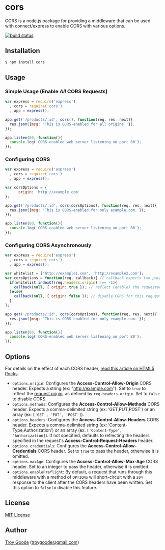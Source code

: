 # cors

CORS is a node.js package for providing a middleware that can be used
with connect/express to enable CORS with various options.

[![build status](https://secure.travis-ci.org/TroyGoode/node-cors.png)](http://travis-ci.org/TroyGoode/node-cors)

## Installation

```bash
$ npm install cors
```

## Usage

### Simple Usage (Enable *All* CORS Requests)

```javascript
var express = require('express')
  , cors = require('cors')
  , app = express();

app.get('/products/:id', cors(), function(req, res, next){
  res.json({msg: 'This is CORS-enabled for all origins!'});
});

app.listen(80, function(){
  console.log('CORS-enabled web server listening on port 80');
});
```

### Configuring CORS

```javascript
var express = require('express')
  , cors = require('cors')
  , app = express();

var corsOptions = {
      origin: 'http://example.com'
};

app.get('/products/:id', cors(corsOptions), function(req, res, next){
  res.json({msg: 'This is CORS-enabled for only example.com.'});
});

app.listen(80, function(){
  console.log('CORS-enabled web server listening on port 80');
});
```

### Configuring CORS Asynchronously

```javascript
var express = require('express')
  , cors = require('cors')
  , app = express();

var whitelist = ['http://example1.com', 'http://example2.com'];
var corsOptions = function(req, callback){ // callback expects two parameters: error and options
  if(whitelist.indexOf(req.headers.origin) !== -1){
    callback(null, { origin: true }); // reflect (enable) the requested origin in the CORS response
  }else{
    callback(null, { origin: false }); // disable CORS for this request
  }
};

app.get('/products/:id', cors(corsOptions), function(req, res, next){
  res.json({msg: 'This is CORS-enabled for only example.com.'});
});

app.listen(80, function(){
  console.log('CORS-enabled web server listening on port 80');
});
```

## Options

For details on the effect of each CORS header, [read this article on HTML5 Rocks](http://www.html5rocks.com/en/tutorials/cors/).

* `options.origin`: Configures the **Access-Control-Allow-Origin** CORS header. Expects a string (ex: "http://example.com"). Set to `true` to reflect the [request origin](http://tools.ietf.org/html/draft-abarth-origin-09), as defined by `req.headers.origin`. Set to `false` to disable CORS.
* `options.methods`: Configures the **Access-Control-Allow-Methods** CORS header. Expects a comma-delimited string (ex: 'GET,PUT,POST') or an array (ex: `['GET', 'PUT', 'POST']`).
* `options.headers`: Configures the **Access-Control-Allow-Headers** CORS header. Expects a comma-delimited string (ex: 'Content-Type,Authorization') or an array (ex: `['Content-Type', 'Authorization]`). If not specified, defaults to reflecting the headers specified in the request's **Access-Control-Request-Headers** header.
* `options.credentials`: Configures the **Access-Control-Allow-Credentials** CORS header. Set to `true` to pass the header, otherwise it is omitted.
* `options.maxAge`: Configures the **Access-Control-Allow-Max-Age** CORS header. Set to an integer to pass the header, otherwise it is omitted.
* `options.enablePreflight`: By default, a request that runs through this middleware with a method of `OPTIONS` will short-circuit with a `204` response to the client after the CORS headers have been written. Set this option to `false` to disable this feature.

## License

[MIT License](http://www.opensource.org/licenses/mit-license.php)

## Author

[Troy Goode](https://github.com/TroyGoode) ([troygoode@gmail.com](mailto:troygoode@gmail.com))
